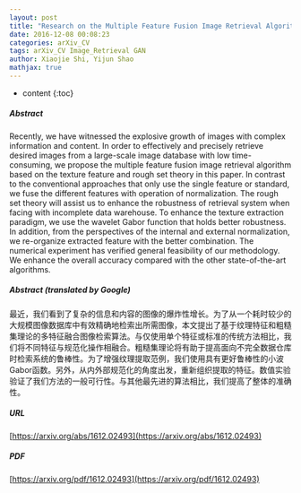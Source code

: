 ```yaml
---
layout: post
title: "Research on the Multiple Feature Fusion Image Retrieval Algorithm based on Texture Feature and Rough Set Theory"
date: 2016-12-08 00:08:23
categories: arXiv_CV
tags: arXiv_CV Image_Retrieval GAN
author: Xiaojie Shi, Yijun Shao
mathjax: true
---
```


* content
{:toc}

##### Abstract
Recently, we have witnessed the explosive growth of images with complex information and content. In order to effectively and precisely retrieve desired images from a large-scale image database with low time-consuming, we propose the multiple feature fusion image retrieval algorithm based on the texture feature and rough set theory in this paper. In contrast to the conventional approaches that only use the single feature or standard, we fuse the different features with operation of normalization. The rough set theory will assist us to enhance the robustness of retrieval system when facing with incomplete data warehouse. To enhance the texture extraction paradigm, we use the wavelet Gabor function that holds better robustness. In addition, from the perspectives of the internal and external normalization, we re-organize extracted feature with the better combination. The numerical experiment has verified general feasibility of our methodology. We enhance the overall accuracy compared with the other state-of-the-art algorithms.

##### Abstract (translated by Google)
最近，我们看到了复杂的信息和内容的图像的爆炸性增长。为了从一个耗时较少的大规模图像数据库中有效精确地检索出所需图像，本文提出了基于纹理特征和粗糙集理论的多特征融合图像检索算法。与仅使用单个特征或标准的传统方法相比，我们将不同特征与规范化操作相融合。粗糙集理论将有助于提高面向不完全数据仓库时检索系统的鲁棒性。为了增强纹理提取范例，我们使用具有更好鲁棒性的小波Gabor函数。另外，从内外部规范化的角度出发，重新组织提取的特征。数值实验验证了我们方法的一般可行性。与其他最先进的算法相比，我们提高了整体的准确性。

##### URL
[https://arxiv.org/abs/1612.02493](https://arxiv.org/abs/1612.02493)

##### PDF
[https://arxiv.org/pdf/1612.02493](https://arxiv.org/pdf/1612.02493)

